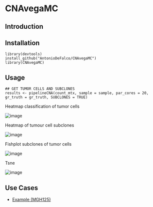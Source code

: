 # CNAvegaMC

## Introduction

## Installation
```
library(devtools)
install_github("AntonioDeFalco/CNAvegaMC")
library(CNAvegaMC)
```

## Usage

```
## GET TUMOR CELLS AND SUBCLONES
results <- pipelineCNA(count_mtx, sample = sample, par_cores = 20, gr_truth = gr_truth, SUBCLONES = TRUE)
```

Heatmap classification of tumor cells

![image](https://github.com/AntonioDeFalco/CNAvegaMC/blob/main/vignettes/images/MGH125heatmap.jpeg)

Heatmap of tumour cell subclones

![image](https://github.com/AntonioDeFalco/CNAvegaMC/blob/main/vignettes/images/MGH125heatmap_subclones.jpeg)

Fishplot subclones of tumor cells

![image](https://github.com/AntonioDeFalco/CNAvegaMC/blob/main/vignettes/images/MGH125fishplot_subclones.jpeg)

Tsne

![image](https://github.com/AntonioDeFalco/CNAvegaMC/blob/main/vignettes/images/MGH125tsne.jpeg)

## Use Cases

* [Example (MGH125)](https://htmlpreview.github.io/?https://raw.githubusercontent.com/AntonioDeFalco/CNAvegaMC/main/example.html?token=ACYAPINNYS2IVGAIMIUPRZDA5VWVU)